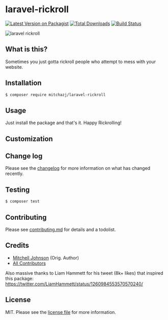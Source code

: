 # laravel-rickroll

[![Latest Version on Packagist][ico-version]][link-packagist]
[![Total Downloads][ico-downloads]][link-downloads]
[![Build Status][ico-travis]][link-travis]

![laravel rickroll]('carbon.png')

## What is this?

Sometimes you just gotta rickroll people who attempt to mess with your website.

## Installation

```bash
$ composer require mitchazj/laravel-rickroll
```

## Usage

Just install the package and that's it. Happy Rickrolling!

## Customization

## Change log

Please see the [changelog](changelog.md) for more information on what has changed recently.

## Testing

```bash
$ composer test
```

## Contributing

Please see [contributing.md](contributing.md) for details and a todolist.

## Credits

-   [Mitchell Johnson][link-author] (Orig. Author)
-   [All Contributors][link-contributors]

Also massive thanks to Liam Hammett for his tweet (8k+ likes) that inspired this package: https://twitter.com/LiamHammett/status/1260984553570570240/

## License

MIT. Please see the [license file](license.md) for more information.

[ico-version]: https://img.shields.io/packagist/v/mitchazj/laravel-rickroll.svg?style=flat-square
[ico-downloads]: https://img.shields.io/packagist/dt/mitchazj/laravel-rickroll.svg?style=flat-square
[ico-travis]: https://img.shields.io/travis/mitchazj/laravel-rickroll/master.svg?style=flat-square
[link-packagist]: https://packagist.org/packages/mitchazj/laravel-rickroll
[link-downloads]: https://packagist.org/packages/mitchazj/laravel-rickroll
[link-travis]: https://travis-ci.org/mitchazj/laravel-rickroll
[link-styleci]: https://styleci.io/repos/12345678
[link-author]: https://github.com/mitchazj
[link-contributors]: ../../contributors

